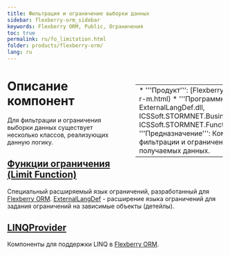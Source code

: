 ```yaml
---
title: Фильтрация и ограничение выборки данных
sidebar: flexberry-orm_sidebar
keywords: Flexberry ORM, Public, Ограничения
toc: true
permalink: ru/fo_limitation.html
folder: products/flexberry-orm/
lang: ru
---
```


<div style="margin:5px; padding-left:28px; float:right; width:40%; outline:1px solid white;">
<br>
<table border="0" width="100%" bgcolor="#6495ED">
<tbody><tr><td bgcolor="#FFFFFF">
* '''Продукт''': [Flexberry ORM](flexberry-o-r-m.html)
* '''Программные библиотеки''': ExternalLangDef.dll, ICSSoft.STORMNET.Business.LINQProvider.dll, ICSSoft.STORMNET.FunctionalLanguage.dll
* '''Предназначение''': Компоненты для фильтрации и ограничения выборки получаемых данных.
</td>
</tr></tbody></table></a>
</div>

# Описание компонент
Для фильтрации и ограничения выборки данных существует несколько классов, реализующих данную логику. 
## [Функции ограничения (Limit Function)](limit-function.html)
Специальный расширяемый язык ограничений, разработанный для [Flexberry ORM](flexberry-o-r-m.html). [ExternalLangDef](flexberry-o-r-m.html) - расширение языка ограничений для задания ограничений на зависимые объекты (детейлы).

## [LINQProvider](l-i-n-q-provider.html)
Компоненты для поддержки LINQ в [Flexberry ORM](flexberry-o-r-m.html).
